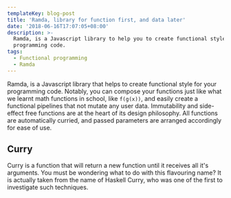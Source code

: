 ```yaml
---
templateKey: blog-post
title: 'Ramda, library for function first, and data later'
date: '2018-06-16T17:07:05+08:00'
description: >-
  Ramda, is a Javascript library to help you to create functional style for your
  programming code. 
tags:
  - Functional programming
  - Ramda
---
```

Ramda, is a Javascript library that helps to create functional style for your programming code. Notably, you can compose your functions just like what we learnt math functions in school, like `f(g(x))`, and easily create a functional pipelines that not mutate any user data. Immutability and side-effect free functions are at the heart of its design philosophy. All functions are automatically curried, and passed parameters are arranged accordingly for ease of use.


## Curry
Curry is a function that will return a new function until it receives all it's arguments. You must be wondering what to do with this flavouring name? It is actually taken from the name of Haskell Curry, who was one of the first to investigate such techniques.
